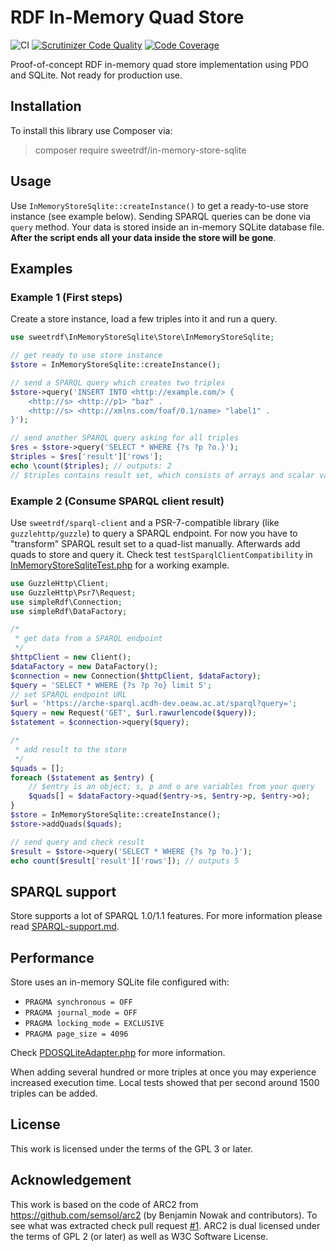 # RDF In-Memory Quad Store

![CI](https://github.com/sweetrdf/in-memory-store-sqlite/workflows/Tests/badge.svg)
[![Scrutinizer Code Quality](https://scrutinizer-ci.com/g/sweetrdf/in-memory-store-sqlite/badges/quality-score.png?b=master)](https://scrutinizer-ci.com/g/sweetrdf/in-memory-store-sqlite/?branch=master)
[![Code Coverage](https://scrutinizer-ci.com/g/sweetrdf/in-memory-store-sqlite/badges/coverage.png?b=master)](https://scrutinizer-ci.com/g/sweetrdf/in-memory-store-sqlite/?branch=master)

Proof-of-concept RDF in-memory quad store implementation using PDO and SQLite. Not ready for production use.

## Installation

To install this library use Composer via:

> composer require sweetrdf/in-memory-store-sqlite

## Usage

Use `InMemoryStoreSqlite::createInstance()` to get a ready-to-use store instance (see example below).
Sending SPARQL queries can be done via `query` method.
Your data is stored inside an in-memory SQLite database file.
**After the script ends all your data inside the store will be gone**.

## Examples

### Example 1 (First steps)

Create a store instance, load a few triples into it and run a query.

```php
use sweetrdf\InMemoryStoreSqlite\Store\InMemoryStoreSqlite;

// get ready to use store instance
$store = InMemoryStoreSqlite::createInstance();

// send a SPARQL query which creates two triples
$store->query('INSERT INTO <http://example.com/> {
    <http://s> <http://p1> "baz" .
    <http://s> <http://xmlns.com/foaf/0.1/name> "label1" .
}');

// send another SPARQL query asking for all triples
$res = $store->query('SELECT * WHERE {?s ?p ?o.}');
$triples = $res['result']['rows'];
echo \count($triples); // outputs: 2
// $triples contains result set, which consists of arrays and scalar values
```

### Example 2 (Consume SPARQL client result)

Use `sweetrdf/sparql-client` and a PSR-7-compatible library (like `guzzlehttp/guzzle`) to query a SPARQL endpoint.
For now you have to "transform" SPARQL result set to a quad-list manually.
Afterwards add quads to store and query it.
Check test `testSparqlClientCompatibility` in [InMemoryStoreSqliteTest.php](tests/Integration/Store/InMemoryStoreSqliteTest.php) for a working example.

```php
use GuzzleHttp\Client;
use GuzzleHttp\Psr7\Request;
use simpleRdf\Connection;
use simpleRdf\DataFactory;

/*
 * get data from a SPARQL endpoint
 */
$httpClient = new Client();
$dataFactory = new DataFactory();
$connection = new Connection($httpClient, $dataFactory);
$query = 'SELECT * WHERE {?s ?p ?o} limit 5';
// set SPARQL endpoint URL
$url = 'https://arche-sparql.acdh-dev.oeaw.ac.at/sparql?query=';
$query = new Request('GET', $url.rawurlencode($query));
$statement = $connection->query($query);

/*
 * add result to the store
 */
$quads = [];
foreach ($statement as $entry) {
    // $entry is an object; s, p and o are variables from your query
    $quads[] = $dataFactory->quad($entry->s, $entry->p, $entry->o);
}
$store = InMemoryStoreSqlite::createInstance();
$store->addQuads($quads);

// send query and check result
$result = $store->query('SELECT * WHERE {?s ?p ?o.}');
echo count($result['result']['rows']); // outputs 5
```

## SPARQL support

Store supports a lot of SPARQL 1.0/1.1 features.
For more information please read [SPARQL-support.md](doc/SPARQL-support.md).

## Performance

Store uses an in-memory SQLite file configured with:

* `PRAGMA synchronous = OFF`
* `PRAGMA journal_mode = OFF`
* `PRAGMA locking_mode = EXCLUSIVE`
* `PRAGMA page_size = 4096`

Check [PDOSQLiteAdapter.php](src/PDOSQLiteAdapter.php#L45) for more information.

When adding several hundred or more triples at once you may experience increased execution time.
Local tests showed that per second around 1500 triples can be added.

## License

This work is licensed under the terms of the GPL 3 or later.

## Acknowledgement

This work is based on the code of ARC2 from https://github.com/semsol/arc2 (by Benjamin Nowak and contributors).
To see what was extracted check pull request [#1](https://github.com/sweetrdf/in-memory-store-sqlite/pull/1).
ARC2 is dual licensed under the terms of GPL 2 (or later) as well as W3C Software License.
